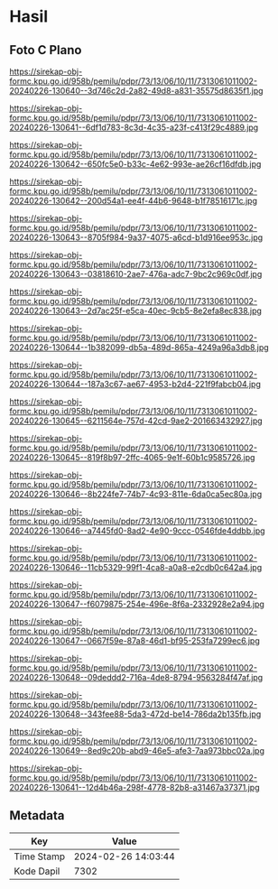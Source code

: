 # Hasil

## Foto C Plano

https://sirekap-obj-formc.kpu.go.id/958b/pemilu/pdpr/73/13/06/10/11/7313061011002-20240226-130640--3d746c2d-2a82-49d8-a831-35575d8635f1.jpg

https://sirekap-obj-formc.kpu.go.id/958b/pemilu/pdpr/73/13/06/10/11/7313061011002-20240226-130641--6df1d783-8c3d-4c35-a23f-c413f29c4889.jpg

https://sirekap-obj-formc.kpu.go.id/958b/pemilu/pdpr/73/13/06/10/11/7313061011002-20240226-130642--650fc5e0-b33c-4e62-993e-ae26cf16dfdb.jpg

https://sirekap-obj-formc.kpu.go.id/958b/pemilu/pdpr/73/13/06/10/11/7313061011002-20240226-130642--200d54a1-ee4f-44b6-9648-b1f78516171c.jpg

https://sirekap-obj-formc.kpu.go.id/958b/pemilu/pdpr/73/13/06/10/11/7313061011002-20240226-130643--8705f984-9a37-4075-a6cd-b1d916ee953c.jpg

https://sirekap-obj-formc.kpu.go.id/958b/pemilu/pdpr/73/13/06/10/11/7313061011002-20240226-130643--03818610-2ae7-476a-adc7-9bc2c969c0df.jpg

https://sirekap-obj-formc.kpu.go.id/958b/pemilu/pdpr/73/13/06/10/11/7313061011002-20240226-130643--2d7ac25f-e5ca-40ec-9cb5-8e2efa8ec838.jpg

https://sirekap-obj-formc.kpu.go.id/958b/pemilu/pdpr/73/13/06/10/11/7313061011002-20240226-130644--1b382099-db5a-489d-865a-4249a96a3db8.jpg

https://sirekap-obj-formc.kpu.go.id/958b/pemilu/pdpr/73/13/06/10/11/7313061011002-20240226-130644--187a3c67-ae67-4953-b2d4-221f9fabcb04.jpg

https://sirekap-obj-formc.kpu.go.id/958b/pemilu/pdpr/73/13/06/10/11/7313061011002-20240226-130645--6211564e-757d-42cd-9ae2-201663432927.jpg

https://sirekap-obj-formc.kpu.go.id/958b/pemilu/pdpr/73/13/06/10/11/7313061011002-20240226-130645--819f8b97-2ffc-4065-9e1f-60b1c9585726.jpg

https://sirekap-obj-formc.kpu.go.id/958b/pemilu/pdpr/73/13/06/10/11/7313061011002-20240226-130646--8b224fe7-74b7-4c93-811e-6da0ca5ec80a.jpg

https://sirekap-obj-formc.kpu.go.id/958b/pemilu/pdpr/73/13/06/10/11/7313061011002-20240226-130646--a7445fd0-8ad2-4e90-9ccc-0546fde4ddbb.jpg

https://sirekap-obj-formc.kpu.go.id/958b/pemilu/pdpr/73/13/06/10/11/7313061011002-20240226-130646--11cb5329-99f1-4ca8-a0a8-e2cdb0c642a4.jpg

https://sirekap-obj-formc.kpu.go.id/958b/pemilu/pdpr/73/13/06/10/11/7313061011002-20240226-130647--f6079875-254e-496e-8f6a-2332928e2a94.jpg

https://sirekap-obj-formc.kpu.go.id/958b/pemilu/pdpr/73/13/06/10/11/7313061011002-20240226-130647--0667f59e-87a8-46d1-bf95-253fa7299ec6.jpg

https://sirekap-obj-formc.kpu.go.id/958b/pemilu/pdpr/73/13/06/10/11/7313061011002-20240226-130648--09deddd2-716a-4de8-8794-9563284f47af.jpg

https://sirekap-obj-formc.kpu.go.id/958b/pemilu/pdpr/73/13/06/10/11/7313061011002-20240226-130648--343fee88-5da3-472d-be14-786da2b135fb.jpg

https://sirekap-obj-formc.kpu.go.id/958b/pemilu/pdpr/73/13/06/10/11/7313061011002-20240226-130649--8ed9c20b-abd9-46e5-afe3-7aa973bbc02a.jpg

https://sirekap-obj-formc.kpu.go.id/958b/pemilu/pdpr/73/13/06/10/11/7313061011002-20240226-130641--12d4b46a-298f-4778-82b8-a31467a37371.jpg


## Metadata

| Key        | Value               |
| ---------- | ------------------- |
| Time Stamp | 2024-02-26 14:03:44 |
| Kode Dapil | 7302                |



